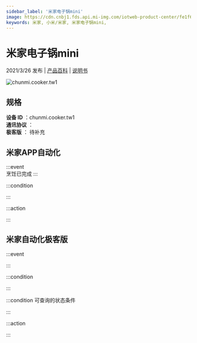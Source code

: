 ```yaml
---
sidebar_label: '米家电子锅mini'
image: https://cdn.cnbj1.fds.api.mi-img.com/iotweb-product-center/fe1f69bb7c7a95283b6c6705cd0677d7_1.png?GalaxyAccessKeyId=AKVGLQWBOVIRQ3XLEW&Expires=9223372036854775807&Signature=Uv71J+g2mLBlg6esNHymkOVnCZ4=
keywords: 米家, 小米/米家, 米家电子锅mini, 
---
```

# 米家电子锅mini

2021/3/26 发布 | [产品百科](https://home.mi.com/webapp/content/baike/product/index.html?model=chunmi.cooker.tw1/) | [说明书](https://home.mi.com/views/introduction.html?model=chunmi.cooker.tw1&region=cn)

![chunmi.cooker.tw1](https://cdn.cnbj1.fds.api.mi-img.com/iotweb-product-center/fe1f69bb7c7a95283b6c6705cd0677d7_1.png?GalaxyAccessKeyId=AKVGLQWBOVIRQ3XLEW&Expires=9223372036854775807&Signature=Uv71J+g2mLBlg6esNHymkOVnCZ4=)

## 规格  
> 
**设备 ID** ：chunmi.cooker.tw1  
**通讯协议** ：  
**极客版**  ： 待补充 


## 米家APP自动化  

:::event  
烹饪已完成
:::

:::condition  

:::

:::action   

:::

## 米家自动化极客版  

:::event  

:::

:::condition  

:::

:::condition 可查询的状态条件  

:::

:::action  

:::

        
